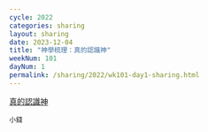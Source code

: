 ```yaml
---
cycle: 2022
categories: sharing
layout: sharing
date: 2023-12-04
title: "神學梳理：真的認識神"
weekNum: 101
dayNum: 1
permalink: /sharing/2022/wk101-day1-sharing.html
---
```


[真的認識神](https://eccseattle.github.io/media/sharing/2022/wk101/2023-12-04-bin.m4a)

`小錢`